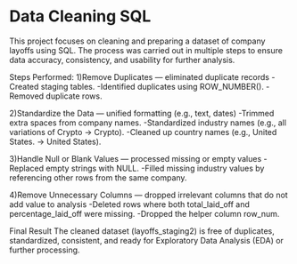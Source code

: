 # Data Cleaning SQL
This project focuses on cleaning and preparing a dataset of company layoffs using SQL.
The process was carried out in multiple steps to ensure data accuracy, consistency, and usability for further analysis.

Steps Performed:
1)Remove Duplicates — eliminated duplicate records
    -Created staging tables.
    -Identified duplicates using ROW_NUMBER().
    -Removed duplicate rows.
    
2)Standardize the Data — unified formatting (e.g., text, dates)
    -Trimmed extra spaces from company names.
    -Standardized industry names (e.g., all variations of Crypto → Crypto).
    -Cleaned up country names (e.g., United States. → United States).
    
3)Handle Null or Blank Values — processed missing or empty values
    -Replaced empty strings with NULL.
    -Filled missing industry values by referencing other rows from the same company.
    
4)Remove Unnecessary Columns — dropped irrelevant columns that do not add value to analysis
    -Deleted rows where both total_laid_off and percentage_laid_off were missing.
    -Dropped the helper column row_num.

Final Result
The cleaned dataset (layoffs_staging2) is free of duplicates, standardized, consistent, and ready for Exploratory Data Analysis (EDA) or further processing.

